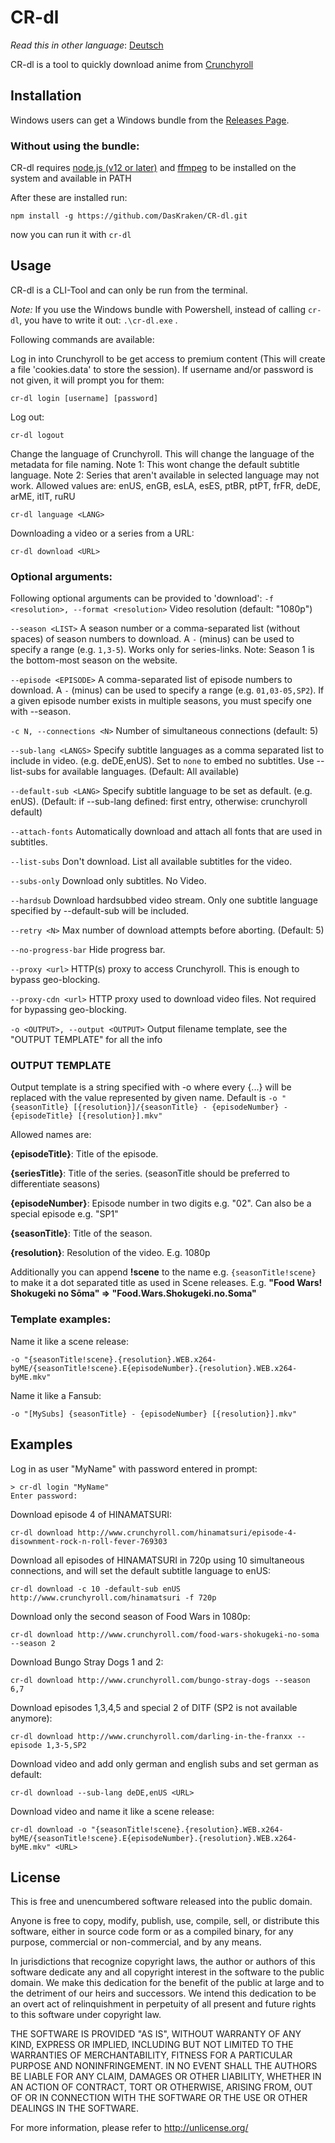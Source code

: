 # CR-dl
*Read this in other language*: [Deutsch](README.de.md)

CR-dl is a tool to quickly download anime from [Crunchyroll](http://www.crunchyroll.com/)

## Installation

Windows users can get a Windows bundle from the [Releases Page](https://github.com/DasKraken/CR-dl/releases).


### Without using the bundle:

CR-dl requires [node.js (v12 or later)](https://nodejs.org) and [ffmpeg](https://www.ffmpeg.org) to be installed on the system and available in PATH

After these are installed run:

    npm install -g https://github.com/DasKraken/CR-dl.git

now you can run it with ```cr-dl```

## Usage
CR-dl is a CLI-Tool and can only be run from the terminal. 

*Note:* If you use the Windows bundle with Powershell, instead of calling ```cr-dl```, you have to write it out: ```.\cr-dl.exe``` .

Following commands are available:


Log in into Crunchyroll to be get access to premium content (This will create a file 'cookies.data' to store the session). If username and/or password is not given, it will prompt you for them:
```
cr-dl login [username] [password]
```


Log out:
```
cr-dl logout
```

Change the language of Crunchyroll. This will change the language of the metadata for file naming. 
Note 1: This wont change the default subtitle language.
Note 2: Series that aren't available in selected language may not work.
Allowed values are: enUS, enGB, esLA, esES, ptBR, ptPT, frFR, deDE, arME, itIT, ruRU
```
cr-dl language <LANG>
```


Downloading a video or a series from a URL:
```
cr-dl download <URL>
```

### Optional arguments:
Following optional arguments can be provided to 'download':
```-f <resolution>, --format <resolution>```
Video resolution (default: "1080p")

```--season <LIST>```
A season number or a comma-separated list (without spaces) of season numbers to download. A ```-``` (minus) can be used to specify a range (e.g. ```1,3-5```). Works only for series-links. Note: Season 1 is the bottom-most season on the website.

```--episode <EPISODE>```
A comma-separated list of episode numbers to download. A ```-``` (minus) can be used to specify a range (e.g. ```01,03-05,SP2```). If a given episode number exists in multiple seasons, you must specify one with --season.
 
```-c N, --connections <N>```
Number of simultaneous connections (default: 5)

```--sub-lang <LANGS>```
Specify subtitle languages as a comma separated list to include in video. (e.g. deDE,enUS). Set to ```none``` to embed no subtitles. Use --list-subs for available languages. (Default: All available)

```--default-sub <LANG>```
Specify subtitle language to be set as default. (e.g. enUS). (Default: if --sub-lang defined: first entry, otherwise: crunchyroll default)

```--attach-fonts```
Automatically download and attach all fonts that are used in subtitles.

```--list-subs```
Don't download. List all available subtitles for the video.

```--subs-only```
Download only subtitles. No Video.

```--hardsub```
Download hardsubbed video stream. Only one subtitle language specified by --default-sub will be included.

```--retry <N>```
Max number of download attempts before aborting. (Default: 5)

```--no-progress-bar```
Hide progress bar.

```--proxy <url>```
HTTP(s) proxy to access Crunchyroll. This is enough to bypass geo-blocking.

```--proxy-cdn <url>```
HTTP proxy used to download video files. Not required for bypassing geo-blocking.

```-o <OUTPUT>, --output <OUTPUT>```
Output filename template, see the "OUTPUT TEMPLATE" for all the info


### OUTPUT TEMPLATE
Output template is a string specified with -o where every {...} will be replaced with the value represented by given name. 
Default is ``` -o "{seasonTitle} [{resolution}]/{seasonTitle} - {episodeNumber} - {episodeTitle} [{resolution}].mkv" ```

Allowed names are:

**{episodeTitle}**: Title of the episode.

**{seriesTitle}**: Title of the series. (seasonTitle should be preferred to differentiate seasons)

**{episodeNumber}**: Episode number in two digits e.g. "02". Can also be a special episode e.g. "SP1"

**{seasonTitle}**: Title of the season.

**{resolution}**: Resolution of the video. E.g. 1080p


Additionally you can append **!scene** to the name e.g. ```{seasonTitle!scene}``` to make it a dot separated title as used in Scene releases.
E.g. **"Food Wars! Shokugeki no Sōma" => "Food.Wars.Shokugeki.no.Soma"**

### Template examples:
Name it like a scene release:

    -o "{seasonTitle!scene}.{resolution}.WEB.x264-byME/{seasonTitle!scene}.E{episodeNumber}.{resolution}.WEB.x264-byME.mkv"

Name it like a Fansub:

    -o "[MySubs] {seasonTitle} - {episodeNumber} [{resolution}].mkv"

## Examples

Log in as user "MyName" with password entered in prompt:
```
> cr-dl login "MyName"
Enter password:
```

Download episode 4 of HINAMATSURI:
```
cr-dl download http://www.crunchyroll.com/hinamatsuri/episode-4-disownment-rock-n-roll-fever-769303
```


Download all episodes of HINAMATSURI in 720p using 10 simultaneous connections, and will set the default subtitle language to enUS:
```
cr-dl download -c 10 -default-sub enUS http://www.crunchyroll.com/hinamatsuri -f 720p
```


Download only the second season of Food Wars in 1080p:
```
cr-dl download http://www.crunchyroll.com/food-wars-shokugeki-no-soma --season 2
```


Download Bungo Stray Dogs 1 and 2:
```
cr-dl download http://www.crunchyroll.com/bungo-stray-dogs --season 6,7
```


Download episodes 1,3,4,5 and special 2 of DITF (SP2 is not available anymore):
```
cr-dl download http://www.crunchyroll.com/darling-in-the-franxx --episode 1,3-5,SP2
```


Download video and add only german and english subs and set german as default:
```
cr-dl download --sub-lang deDE,enUS <URL>
```

Download video and name it like a scene release:
```
cr-dl download -o "{seasonTitle!scene}.{resolution}.WEB.x264-byME/{seasonTitle!scene}.E{episodeNumber}.{resolution}.WEB.x264-byME.mkv" <URL>
```



## License
This is free and unencumbered software released into the public domain.

Anyone is free to copy, modify, publish, use, compile, sell, or
distribute this software, either in source code form or as a compiled
binary, for any purpose, commercial or non-commercial, and by any
means.

In jurisdictions that recognize copyright laws, the author or authors
of this software dedicate any and all copyright interest in the
software to the public domain. We make this dedication for the benefit
of the public at large and to the detriment of our heirs and
successors. We intend this dedication to be an overt act of
relinquishment in perpetuity of all present and future rights to this
software under copyright law.

THE SOFTWARE IS PROVIDED "AS IS", WITHOUT WARRANTY OF ANY KIND,
EXPRESS OR IMPLIED, INCLUDING BUT NOT LIMITED TO THE WARRANTIES OF
MERCHANTABILITY, FITNESS FOR A PARTICULAR PURPOSE AND NONINFRINGEMENT.
IN NO EVENT SHALL THE AUTHORS BE LIABLE FOR ANY CLAIM, DAMAGES OR
OTHER LIABILITY, WHETHER IN AN ACTION OF CONTRACT, TORT OR OTHERWISE,
ARISING FROM, OUT OF OR IN CONNECTION WITH THE SOFTWARE OR THE USE OR
OTHER DEALINGS IN THE SOFTWARE.

For more information, please refer to <http://unlicense.org/>
